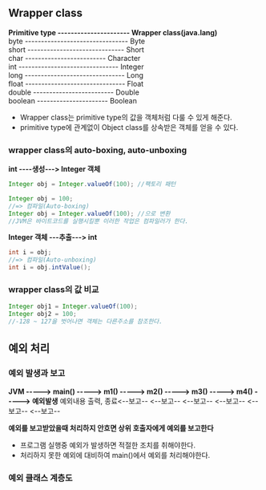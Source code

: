## Wrapper class
**Primitive type ---------------------- Wrapper class(java.lang)**
<br>
byte -------------------------------- Byte
<br>
short ------------------------------ Short
<br>
char ------------------------- Character
<br>
int ------------------------------- Integer
<br>
long ------------------------------- Long
<br>
float ------------------------------- Float
<br>
double ------------------------- Double
<br>
boolean ---------------------- Boolean
- Wrapper class는 primitive type의 값을 객체처럼 다룰 수 있게 해준다.
- primitive type에 관계없이 Object class를 상속받은 객체를 얻을 수 있다.

### wrapper class의 auto-boxing, auto-unboxing
**int ----생성---> Integer 객체**
```java
Integer obj = Integer.valueOf(100); //팩토리 패턴

Integer obj = 100;
//=> 컴파일(Auto-boxing)
Integer obj = Integer.valueOf(100); //으로 변환
//JVM은 바이트코드를 실행시킬뿐 이러한 작업은 컴파일러가 한다.
```

**Integer 객체 ---추출---> int**
```java
int i = obj;
//=> 컴파일(Auto-unboxing)
int i = obj.intValue();
```

### wrapper class의 값 비교
```java
Integer obj1 = Integer.valueOf(100);
Integer obj2 = 100;
//-128 ~ 127을 벗어나면 객체는 다른주소를 참조한다.
```


## 예외 처리

### 예외 발생과 보고

**JVM -----> main() -----> m1() -----> m2() -----> m3() -----> m4() -----> 예외발생**
예외내용 출력, 종료<--보고--    <--보고--   <--보고--   <--보고--   <--보고--   <--보고--   

**예외를 보고받았을때 처리하지 안흐면 상위 호출자에게 예외를 보고한다**
- 프로그램 실행중 예외가 발생하면 적절한 조치를 취해야한다.
- 처리하지 못한 예외에 대비하여 main()에서 예외를 처리해야한다.

### 예외 클래스 계층도
